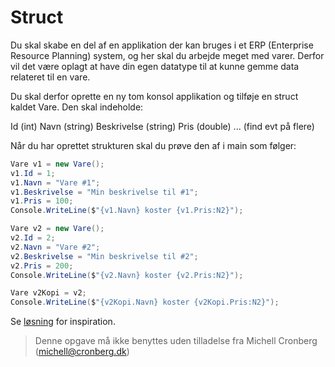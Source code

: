 ﻿# Struct

Du skal skabe en del af en applikation der kan bruges i et ERP (Enterprise Resource Planning) system, og her skal du arbejde meget med varer. Derfor vil det være oplagt at have din egen datatype til at kunne gemme data relateret til en vare. 

Du skal derfor oprette en ny tom konsol applikation og tilføje en struct kaldet Vare. Den skal indeholde:

Id (int)
Navn (string)
Beskrivelse (string)
Pris (double)
... (find evt på flere)

Når du har oprettet strukturen skal du prøve den af i main som følger:

```csharp
Vare v1 = new Vare();
v1.Id = 1;
v1.Navn = "Vare #1";
v1.Beskrivelse = "Min beskrivelse til #1";
v1.Pris = 100;
Console.WriteLine($"{v1.Navn} koster {v1.Pris:N2}");

Vare v2 = new Vare();
v2.Id = 2;
v2.Navn = "Vare #2";
v2.Beskrivelse = "Min beskrivelse til #2";
v2.Pris = 200;
Console.WriteLine($"{v2.Navn} koster {v2.Pris:N2}");

Vare v2Kopi = v2;
Console.WriteLine($"{v2Kopi.Navn} koster {v2Kopi.Pris:N2}");
```

Se [løsning](https://github.com/devcronberg/undervisning-cs-opgaver/tree/master/Variabler_Struct) for inspiration.

<!-- footerstart -->
> Denne opgave må ikke benyttes uden tilladelse fra Michell Cronberg (michell@cronberg.dk)
<!-- footerslut -->
